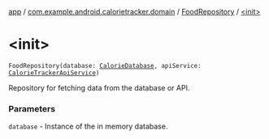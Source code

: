 [app](../../index.md) / [com.example.android.calorietracker.domain](../index.md) / [FoodRepository](index.md) / [&lt;init&gt;](./-init-.md)

# &lt;init&gt;

`FoodRepository(database: `[`CalorieDatabase`](../../com.example.android.calorietracker.data.room/-calorie-database/index.md)`, apiService: `[`CalorieTrackerApiService`](../../com.example.android.calorietracker.data.network/-calorie-tracker-api-service/index.md)`)`

Repository for fetching data from the database or API.

### Parameters

`database` - Instance of the in memory database.